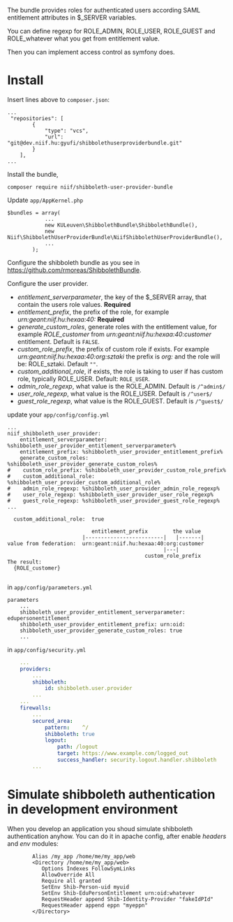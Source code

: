 The bundle provides roles for authenticated users according SAML entitlement attributes in $_SERVER variables.

You can define regexp for ROLE_ADMIN, ROLE_USER, ROLE_GUEST and ROLE_whatever what you get from entitlement value.

Then you can implement access control as symfony does. 

# Install

Insert lines above to ```composer.json```:

```
...
 "repositories": [
        {
            "type": "vcs",
            "url":  "git@dev.niif.hu:gyufi/shibbolethuserproviderbundle.git"
        }
    ],
...
```

Install the bundle,

```
composer require niif/shibboleth-user-provider-bundle
```

Update ```app/AppKernel.php```

```
$bundles = array(
            ...
            new KULeuven\ShibbolethBundle\ShibbolethBundle(),
            new Niif\ShibbolethUserProviderBundle\NiifShibbolethUserProviderBundle(),
            ...
        );

```

Configure the shibboleth bundle as you see in https://github.com/rmoreas/ShibbolethBundle.

Configure the user provider.

* *entitlement_serverparameter*, the key of the $_SERVER array, that contain the users role values. **Required**
* *entitlement_prefix*, the prefix of the role, for example *urn:geant:niif.hu:hexaa:40:* **Required**
* *generate_custom_roles*, generate roles with the entitlement value, for example *ROLE_customer* from *urn:geant:niif.hu:hexaa:40:customer* entitlement. Default is ```FALSE```.
* *custom_role_prefix*, the prefix of custom role if exists. For example *urn:geant:niif.hu:hexaa:40:org:sztaki* the prefix is *org:* and the role will be: ROLE_sztaki. Default ```""```.
* *custom_additional_role*, if exists, the role is taking to user if has custom role, typically ROLE_USER. Default: ```ROLE_USER```.
* *admin_role_regexp*, what value is the ROLE_ADMIN. Default is ```/^admin$/```
* *user_role_regexp*, what value is the ROLE_USER. Default is ```/^user$/```
* *guest_role_regexp*, what value is the ROLE_GUEST. Default is ```/^guest$/```

update your ```app/config/config.yml```

```
...
niif_shibboleth_user_provider:
    entitlement_serverparameter: %shibboleth_user_provider_entitlement_serverparameter%
    entitlement_prefix: %shibboleth_user_provider_entitlement_prefix%
    generate_custom_roles: %shibboleth_user_provider_generate_custom_roles%
#    custom_role_prefix: %shibboleth_user_provider_custom_role_prefix%
#    custom_additional_role: %shibboleth_user_provider_custom_additional_role%
#    admin_role_regexp: %shibboleth_user_provider_admin_role_regexp%
#    user_role_regexp: %shibboleth_user_provider_user_role_regexp%
#    guest_role_regexp: %shibboleth_user_provider_guest_role_regexp%
...
```


```
  custom_additional_role:  true

                           entitlement_prefix        the value
                        |-------------------------|   |-------|
value from federation:  urn:geant:niif.hu:hexaa:40:org:customer
                                                  |---|
                                            custom_role_prefix
The result:
  {ROLE_customer}
  
```

in ```app/config/parameters.yml```

```
parameters
    ...
    shibboleth_user_provider_entitlement_serverparameter: edupersonentitlement
    shibboleth_user_provider_entitlement_prefix: urn:oid:
    shibboleth_user_provider_generate_custom_roles: true
    ...
```

in ```app/config/security.yml```

```yaml
    ...
    providers:
        ...
        shibboleth:
            id: shibboleth.user.provider
        ...
    ...
    firewalls:
        ...            
        secured_area:
            pattern:    ^/
            shibboleth: true
            logout:
                path: /logout
                target: https://www.example.com/logged_out
                success_handler: security.logout.handler.shibboleth
        ...
```

# Simulate shibboleth authentication in development environment

When you develop an application you shoud simulate shibboleth authentication anyhow.
You can do it in apache config, after enable *headers* and *env* modules:

```
        Alias /my_app /home/me/my_app/web
        <Directory /home/me/my_app/web>
           Options Indexes FollowSymLinks
           AllowOverride All
           Require all granted           
           SetEnv Shib-Person-uid myuid
           SetEnv Shib-EduPersonEntitlement urn:oid:whatever
           RequestHeader append Shib-Identity-Provider "fakeIdPId"
           RequestHeader append eppn "myeppn"
        </Directory>
```